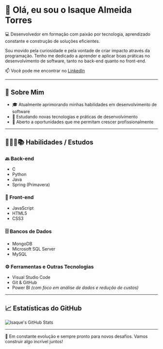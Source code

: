 # 👋 Olá, eu sou o Isaque Almeida Torres

💻 Desenvolvedor em formação com paixão por tecnologia, aprendizado constante e construção de soluções eficientes.

Sou movido pela curiosidade e pela vontade de criar impacto através da programação. Tenho me dedicado a aprender e aplicar boas práticas no desenvolvimento de software, tanto no back-end quanto no front-end.

📫 Você pode me encontrar no [LinkedIn](https://www.linkedin.com/in/isaque-almeida-torres-dev/)

---

## 🚀 Sobre Mim

- 🎓 Atualmente aprimorando minhas habilidades em desenvolvimento de software  
- 🌱 Estudando novas tecnologias e práticas de desenvolvimento  
- 💼 Aberto a oportunidades que me permitam crescer profissionalmente  

---

## 👨🏾‍💻📚 Habilidades / Estudos

### 🔙 Back-end
- C  
- Python  
- Java  
- Spring (Primavera)

### 🎨 Front-end
- JavaScript  
- HTML5  
- CSS3

### 🗄️ Bancos de Dados
- MongoDB  
- Microsoft SQL Server  
- MySQL

### ⚙️ Ferramentas e Outras Tecnologias
- Visual Studio Code  
- Git & GitHub  
- Power BI *(com foco em análise de dados e redução de custos)*

---

## 📈 Estatísticas do GitHub

![Isaque's GitHub Stats](https://github-readme-stats.vercel.app/api?username=**SEU-USUARIO-GITHUB**&show_icons=true&theme=radical)

---

🚀 Em constante evolução e sempre pronto para novos desafios. Vamos construir algo incrível juntos!
